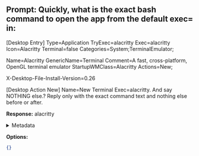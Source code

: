 **Prompt:**
Quickly, what is the exact bash command to open the app from the default exec= in:
------------------------------------------------
 [Desktop Entry]
Type=Application
TryExec=alacritty
Exec=alacritty
Icon=Alacritty
Terminal=false
Categories=System;TerminalEmulator;

Name=Alacritty
GenericName=Terminal
Comment=A fast, cross-platform, OpenGL terminal emulator
StartupWMClass=Alacritty
Actions=New;

X-Desktop-File-Install-Version=0.26

[Desktop Action New]
Name=New Terminal
Exec=alacritty. And say NOTHING else.?
Reply only with the exact command text and nothing else before or after.

**Response:**
alacritty

<details><summary>Metadata</summary>

- Duration: 527 ms
- Datetime: 2023-07-20T16:28:43.559636
- Model: gpt-3.5-turbo-0613

</details>

**Options:**
```json
{}
```

